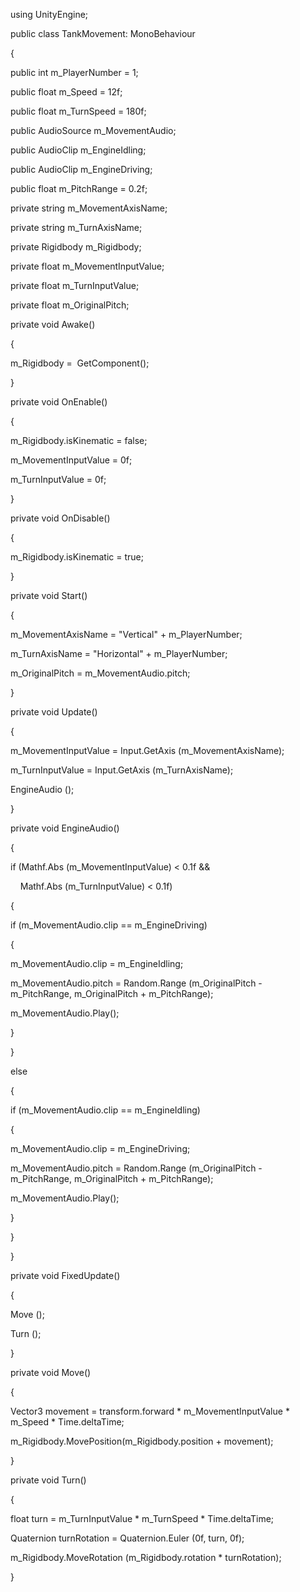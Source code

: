 using UnityEngine;

public class TankMovement: MonoBehaviour

{

public int m_PlayerNumber = 1;

public float m_Speed = 12f;

public float m_TurnSpeed = 180f;

public AudioSource m_MovementAudio;

public AudioClip m_EngineIdling;

public AudioClip m_EngineDriving;

public float m_PitchRange = 0.2f;

private string m_MovementAxisName;

private string m_TurnAxisName;

private Rigidbody m_Rigidbody;

private float m_MovementInputValue;

private float m_TurnInputValue;

private float m_OriginalPitch;

private void Awake()

{

m_Rigidbody =  GetComponent<Rigidbody>();

}

private void OnEnable()

{

m_Rigidbody.isKinematic = false;

m_MovementInputValue = 0f;

m_TurnInputValue = 0f;

}

private void OnDisable()

{

m_Rigidbody.isKinematic = true;

}

private void Start()

{

m_MovementAxisName = "Vertical" + m_PlayerNumber;

m_TurnAxisName = "Horizontal" + m_PlayerNumber;

m_OriginalPitch = m_MovementAudio.pitch;

}

private void Update()

{

m_MovementInputValue = Input.GetAxis (m_MovementAxisName);

m_TurnInputValue = Input.GetAxis (m_TurnAxisName);

EngineAudio ();

}

private void EngineAudio()

{

if (Mathf.Abs (m_MovementInputValue) < 0.1f &&

    Mathf.Abs (m_TurnInputValue) < 0.1f)

{

if (m_MovementAudio.clip == m_EngineDriving)

{

m_MovementAudio.clip = m_EngineIdling;

m_MovementAudio.pitch = Random.Range (m_OriginalPitch - m_PitchRange, m_OriginalPitch + m_PitchRange);

m_MovementAudio.Play();

}

}

else

{

if (m_MovementAudio.clip == m_EngineIdling)

{

m_MovementAudio.clip = m_EngineDriving;

m_MovementAudio.pitch = Random.Range (m_OriginalPitch - m_PitchRange, m_OriginalPitch + m_PitchRange);

m_MovementAudio.Play();

}

}

}

private void FixedUpdate()

{

Move ();

Turn ();

}

private void Move()

{

Vector3 movement = transform.forward * m_MovementInputValue * m_Speed * Time.deltaTime;

m_Rigidbody.MovePosition(m_Rigidbody.position + movement);

}

private void Turn()

{

float turn = m_TurnInputValue * m_TurnSpeed * Time.deltaTime;

Quaternion turnRotation = Quaternion.Euler (0f, turn, 0f);

m_Rigidbody.MoveRotation (m_Rigidbody.rotation * turnRotation);

}